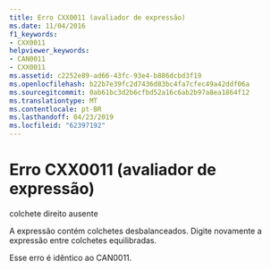 ```yaml
---
title: Erro CXX0011 (avaliador de expressão)
ms.date: 11/04/2016
f1_keywords:
- CXX0011
helpviewer_keywords:
- CAN0011
- CXX0011
ms.assetid: c2252e89-ad66-43fc-93e4-b886dcbd3f19
ms.openlocfilehash: b22b7e39fc2d7436d83bc4fa7cfec49a42ddf06a
ms.sourcegitcommit: 0ab61bc3d2b6cfbd52a16c6ab2b97a8ea1864f12
ms.translationtype: MT
ms.contentlocale: pt-BR
ms.lasthandoff: 04/23/2019
ms.locfileid: "62397192"
---
```

# <a name="expression-evaluator-error-cxx0011"></a>Erro CXX0011 (avaliador de expressão)

colchete direito ausente

A expressão contém colchetes desbalanceados. Digite novamente a expressão entre colchetes equilibradas.

Esse erro é idêntico ao CAN0011.